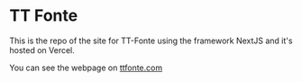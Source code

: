 # TT Fonte
This is the repo of the site for TT-Fonte using the framework NextJS and it's hosted on Vercel.

You can see the webpage on [ttfonte.com](https://ttfonte.com)